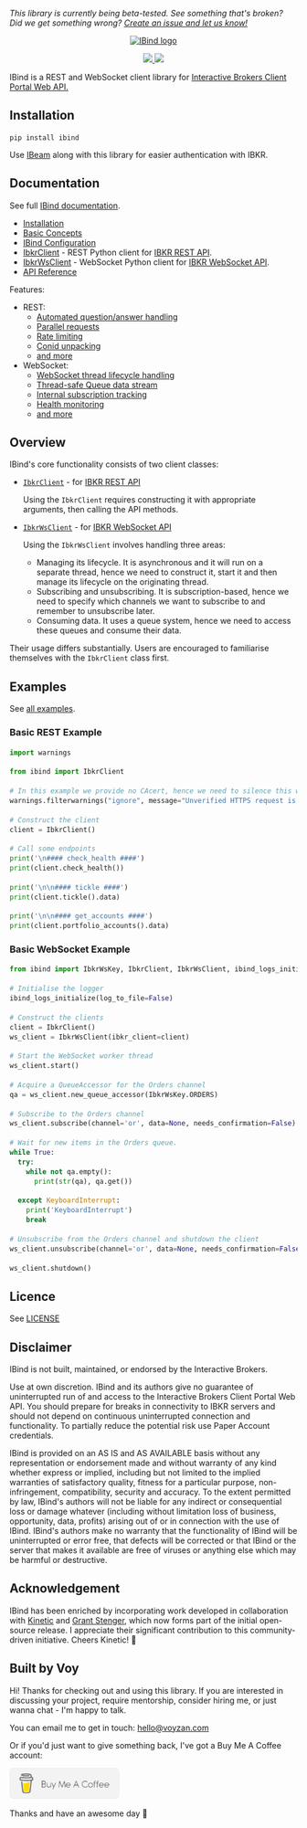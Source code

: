 *This library is currently being beta-tested. See something that's broken? Did we get something
wrong? [Create an issue and let us know!][issues]*



<p align="center">
    <a id="ibind" href="#ibind">
        <img src="https://raw.githubusercontent.com/Voyz/ibind/master/media/ibind_logo.png" alt="IBind logo" title="IBind logo" width="600"/>
    </a>
</p>
<p align="center">
    <a href="https://opensource.org/licenses/Apache-2.0">
        <img src="https://img.shields.io/badge/License-Apache%202.0-blue.svg"/>
    </a>
    <a href="https://github.com/Voyz/ibind/releases">
        <img src="https://img.shields.io/pypi/v/ibind?label=version"/> 
    </a>
</p>

IBind is a REST and WebSocket client library for [Interactive Brokers Client Portal Web API.][ibkr-docs]

## Installation

```rich
pip install ibind
```

Use [IBeam][ibeam] along with this library for easier authentication with IBKR.

## Documentation

See full [IBind documentation][wiki].

* [Installation][wiki-installation]
* [Basic Concepts][wiki-basic-concepts]
* [IBind Configuration][wiki-ibind-configuration]
* [IbkrClient][wiki-ibkr-client] - REST Python client for [IBKR REST API][ibkr-endpoints].
* [IbkrWsClient][wiki-ibkr-ws-client] - WebSocket Python client for [IBKR WebSocket API][ibkr-websocket].
* [API Reference][api-ibkr-client]

Features:
* REST:
  * [Automated question/answer handling][wiki-question-answer]
  * [Parallel requests][wiki-parallel-requests]
  * [Rate limiting][wiki-rate-limiting]
  * [Conid unpacking][wiki-conid-unpacking]
  * [and more][wiki-advanced-api]
* WebSocket:
  * [WebSocket thread lifecycle handling][wiki-ws-lifecycle]
  * [Thread-safe Queue data stream][wiki-ws-queues]
  * [Internal subscription tracking][wiki-ws-subscriptions]
  * [Health monitoring][wiki-ws-health-monitoring]
  * [and more][wiki-advanced-websocket]

## Overview

IBind's core functionality consists of two client classes:

* [`IbkrClient`][ibkr-client-docs] - for [IBKR REST API][ibkr-endpoints]

  Using the `IbkrClient` requires constructing it with appropriate arguments, then calling the API methods.

* [`IbkrWsClient`][ibkr-ws-client-docs] - for [IBKR WebSocket API][ibkr-websocket]

  Using the `IbkrWsClient` involves handling three areas:

  * Managing its lifecycle. It is asynchronous and it will run on a separate thread, hence we need to construct it, start it and then manage its lifecycle on the originating thread.
  * Subscribing and unsubscribing. It is subscription-based, hence we need to specify which channels we want to subscribe to and remember to unsubscribe later.
  * Consuming data. It uses a queue system, hence we need to access these queues and consume their data.

Their usage differs substantially. Users are encouraged to familiarise themselves with the `IbkrClient` class first.

## Examples

See [all examples][examples].

### Basic REST Example

```python
import warnings

from ibind import IbkrClient

# In this example we provide no CAcert, hence we need to silence this warning.
warnings.filterwarnings("ignore", message="Unverified HTTPS request is being made to host 'localhost'")

# Construct the client
client = IbkrClient()

# Call some endpoints
print('\n#### check_health ####')
print(client.check_health())

print('\n\n#### tickle ####')
print(client.tickle().data)

print('\n\n#### get_accounts ####')
print(client.portfolio_accounts().data)
```

### Basic WebSocket Example

```python
from ibind import IbkrWsKey, IbkrClient, IbkrWsClient, ibind_logs_initialize

# Initialise the logger
ibind_logs_initialize(log_to_file=False)

# Construct the clients
client = IbkrClient()
ws_client = IbkrWsClient(ibkr_client=client)

# Start the WebSocket worker thread
ws_client.start()

# Acquire a QueueAccessor for the Orders channel
qa = ws_client.new_queue_accessor(IbkrWsKey.ORDERS)

# Subscribe to the Orders channel
ws_client.subscribe(channel='or', data=None, needs_confirmation=False)

# Wait for new items in the Orders queue.
while True:
  try:
    while not qa.empty():
      print(str(qa), qa.get())

  except KeyboardInterrupt:
    print('KeyboardInterrupt')
    break

# Unsubscribe from the Orders channel and shutdown the client
ws_client.unsubscribe(channel='or', data=None, needs_confirmation=False)

ws_client.shutdown()

```


## Licence

See [LICENSE](https://github.com/Voyz/ibind/blob/master/LICENSE)

## Disclaimer

IBind is not built, maintained, or endorsed by the Interactive Brokers.

Use at own discretion. IBind and its authors give no guarantee of uninterrupted run of and access to the Interactive
Brokers Client Portal Web API. You should prepare for breaks in connectivity to IBKR servers and should not
depend on continuous uninterrupted connection and functionality. To partially reduce the potential risk use Paper Account credentials.

IBind is provided on an AS IS and AS AVAILABLE basis without any representation or endorsement made and without warranty
of any kind whether express or implied, including but not limited to the implied warranties of satisfactory quality,
fitness for a particular purpose, non-infringement, compatibility, security and accuracy. To the extent permitted by
law, IBind's authors will not be liable for any indirect or consequential loss or damage whatever (including without
limitation loss of business, opportunity, data, profits) arising out of or in connection with the use of IBind. IBind's
authors make no warranty that the functionality of IBind will be uninterrupted or error free, that defects will be
corrected or that IBind or the server that makes it available are free of viruses or anything else which may be harmful
or destructive.

## Acknowledgement

IBind has been enriched by incorporating work developed in collaboration with  [Kinetic](https://www.kinetic.xyz/) and [Grant Stenger](https://github.com/GrantStenger), which now forms part of the initial open-source release. I appreciate their significant contribution to this community-driven initiative. Cheers Kinetic! 🍻

## Built by Voy

Hi! Thanks for checking out and using this library. If you are interested in discussing your project, require
mentorship, consider hiring me, or just wanna chat - I'm happy to talk.

You can email me to get in touch: hello@voyzan.com

Or if you'd just want to give something back, I've got a Buy Me A Coffee account:

<a href="https://www.buymeacoffee.com/voyzan" rel="nofollow">
    <img src="https://raw.githubusercontent.com/Voyz/voyz_public/master/vz_BMC.png" alt="Buy Me A Coffee" style="max-width:100%;" width="192">
</a>

Thanks and have an awesome day 👋


[ibeam]: https://github.com/Voyz/ibeam
[examples]: https://github.com/Voyz/ibind/blob/master/examples
[issues]: https://github.com/Voyz/ibind/issues
[api-ibkr-client]: https://github.com/Voyz/ibind/wiki/API-Reference-%E2%80%90-IbkrClient
[ibkr-client-docs]: https://github.com/Voyz/ibind/wiki/Ibkr-Client
[ibkr-ws-client-docs]: https://github.com/Voyz/ibind/wiki/Ibkr-Ws-Client

[ibkr-docs]: https://ibkrcampus.com/ibkr-api-page/webapi-doc/
[ibkr-endpoints]: https://ibkrcampus.com/ibkr-api-page/cpapi-v1/#endpoints
[ibkr-websocket]: https://ibkrcampus.com/ibkr-api-page/cpapi-v1/#websockets


[wiki]: https://github.com/Voyz/ibind/wiki
[wiki-installation]: https://github.com/Voyz/ibind/wiki/Installation
[wiki-basic-concepts]: https://github.com/Voyz/ibind/wiki/Basic-Concepts
[wiki-ibind-configuration]: https://github.com/Voyz/ibind/wiki/IBind-Configuration
[wiki-ibkr-client]: https://github.com/Voyz/ibind/wiki/Ibkr-Client
[wiki-ibkr-ws-client]: https://github.com/Voyz/ibind/wiki/Ibkr-Ws-Client

[wiki-question-answer]: https://github.com/Voyz/ibind/wiki/Ibkr-Client#-place_order
[wiki-parallel-requests]: https://github.com/Voyz/ibind/wiki/Ibkr-Client#-marketdata_history_by_symbols
[wiki-rate-limiting]: https://github.com/Voyz/ibind/wiki/Ibkr-Client#-marketdata_history_by_symbols
[wiki-conid-unpacking]: https://github.com/Voyz/ibind/wiki/Ibkr-Client#-security_stocks_by_symbol
[wiki-advanced-api]: https://github.com/Voyz/ibind/wiki/Ibkr-Client#advanced-api

[wiki-ws-lifecycle]: https://github.com/Voyz/ibind/wiki/Ibkr-Ws-Client#-managing-the-lifecycle
[wiki-ws-queues]: https://github.com/Voyz/ibind/wiki/Ibkr-Ws-Client#-consuming-data
[wiki-ws-subscriptions]: https://github.com/Voyz/ibind/wiki/Ibkr-Ws-Client#-subscribing-and-unsubscribing
[wiki-ws-health-monitoring]: https://github.com/Voyz/ibind/wiki/Ibkr-Ws-Client#health-monitoring
[wiki-advanced-websocket]: https://github.com/Voyz/ibind/wiki/Advanced-WebSocket
